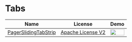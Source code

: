 Tabs
=======
Name | License | Demo
--- | --- | ---
[PagerSlidingTabStrip](https://github.com/jpardogo/PagerSlidingTabStrip) | [Apache License V2](http://www.apache.org/licenses/LICENSE-2.0) | <img src="https://raw.githubusercontent.com/jpardogo/PagerSlidingTabStrip/master/art/material_tabs_middle.gif" width="100%">
